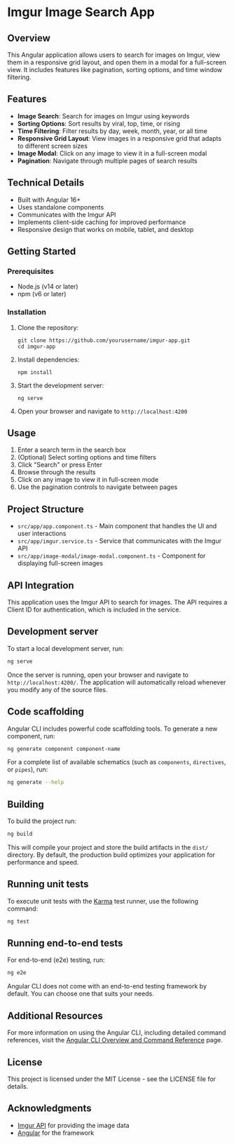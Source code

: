 # Imgur Image Search App

## Overview

This Angular application allows users to search for images on Imgur, view them in a responsive grid layout, and open them in a modal for a full-screen view. It includes features like pagination, sorting options, and time window filtering.

## Features

- **Image Search**: Search for images on Imgur using keywords
- **Sorting Options**: Sort results by viral, top, time, or rising
- **Time Filtering**: Filter results by day, week, month, year, or all time
- **Responsive Grid Layout**: View images in a responsive grid that adapts to different screen sizes
- **Image Modal**: Click on any image to view it in a full-screen modal
- **Pagination**: Navigate through multiple pages of search results

## Technical Details

- Built with Angular 16+
- Uses standalone components
- Communicates with the Imgur API
- Implements client-side caching for improved performance
- Responsive design that works on mobile, tablet, and desktop

## Getting Started

### Prerequisites

- Node.js (v14 or later)
- npm (v6 or later)

### Installation

1. Clone the repository:
   ```
   git clone https://github.com/yourusername/imgur-app.git
   cd imgur-app
   ```

2. Install dependencies:
   ```
   npm install
   ```

3. Start the development server:
   ```
   ng serve
   ```

4. Open your browser and navigate to `http://localhost:4200`

## Usage

1. Enter a search term in the search box
2. (Optional) Select sorting options and time filters
3. Click "Search" or press Enter
4. Browse through the results
5. Click on any image to view it in full-screen mode
6. Use the pagination controls to navigate between pages

## Project Structure

- `src/app/app.component.ts` - Main component that handles the UI and user interactions
- `src/app/imgur.service.ts` - Service that communicates with the Imgur API
- `src/app/image-modal/image-modal.component.ts` - Component for displaying full-screen images

## API Integration

This application uses the Imgur API to search for images. The API requires a Client ID for authentication, which is included in the service.

## Development server

To start a local development server, run:

```bash
ng serve
```

Once the server is running, open your browser and navigate to `http://localhost:4200/`. The application will automatically reload whenever you modify any of the source files.

## Code scaffolding

Angular CLI includes powerful code scaffolding tools. To generate a new component, run:

```bash
ng generate component component-name
```

For a complete list of available schematics (such as `components`, `directives`, or `pipes`), run:

```bash
ng generate --help
```

## Building

To build the project run:

```bash
ng build
```

This will compile your project and store the build artifacts in the `dist/` directory. By default, the production build optimizes your application for performance and speed.

## Running unit tests

To execute unit tests with the [Karma](https://karma-runner.github.io) test runner, use the following command:

```bash
ng test
```

## Running end-to-end tests

For end-to-end (e2e) testing, run:

```bash
ng e2e
```

Angular CLI does not come with an end-to-end testing framework by default. You can choose one that suits your needs.

## Additional Resources

For more information on using the Angular CLI, including detailed command references, visit the [Angular CLI Overview and Command Reference](https://angular.dev/tools/cli) page.

## License

This project is licensed under the MIT License - see the LICENSE file for details.

## Acknowledgments

- [Imgur API](https://apidocs.imgur.com/) for providing the image data
- [Angular](https://angular.io/) for the framework
